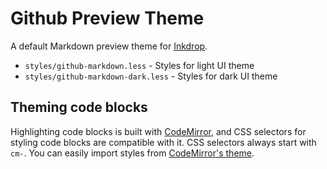 # Github Preview Theme

A default Markdown preview theme for [Inkdrop](https://www.inkdrop.app/).

 * `styles/github-markdown.less` - Styles for light UI theme
 * `styles/github-markdown-dark.less` - Styles for dark UI theme

## Theming code blocks

Highlighting code blocks is built with [CodeMirror](https://codemirror.net/demo/theme.html), and CSS selectors for styling code blocks are compatible with it.
CSS selectors always start with `cm-`.
You can easily import styles from [CodeMirror's theme](https://github.com/codemirror/CodeMirror/tree/master/theme).
